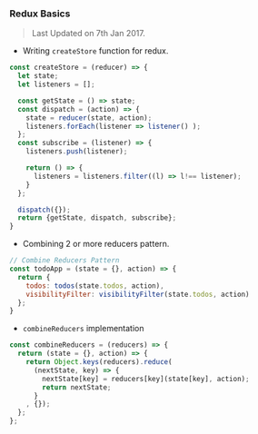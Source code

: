 ### Redux Basics

> Last Updated on 7th Jan 2017.

- Writing `createStore` function for redux.

``` javascript
const createStore = (reducer) => {
  let state;
  let listeners = [];

  const getState = () => state;
  const dispatch = (action) => {
    state = reducer(state, action);
    listeners.forEach(listener => listener() );
  };
  const subscribe = (listener) => {
    listeners.push(listener);

    return () => {
      listeners = listeners.filter((l) => l!== listener);
    }
  };

  dispatch({});
  return {getState, dispatch, subscribe};
}
```

- Combining 2 or more reducers pattern.

``` javascript
// Combine Reducers Pattern
const todoApp = (state = {}, action) => {
  return {
    todos: todos(state.todos, action),
    visibilityFilter: visibilityFilter(state.todos, action)
  };
}
```

- `combineReducers` implementation

``` javascript
const combineReducers = (reducers) => {
  return (state = {}, action) => {
    return Object.keys(reducers).reduce(
      (nextState, key) => {
        nextState[key] = reducers[key](state[key], action);
        return nextState;
      }
    , {});
  };
};
```
